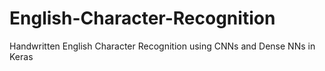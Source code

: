 # English-Character-Recognition
Handwritten English Character Recognition using CNNs and Dense NNs in Keras
